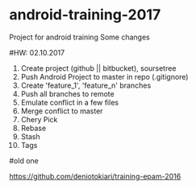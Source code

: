 # android-training-2017
Project for android training
Some changes


#HW: 02.10.2017

1. Create project (github || bitbucket), soursetree
2. Push Android Project to master in repo (.gitignore)
3. Create 'feature_1', 'feature_n' branches
4. Push all branches to remote
5. Emulate conflict in a few files
6. Merge conflict to master
7. Chery Pick
8. Rebase
9. Stash
10. Tags

#old one

https://github.com/deniotokiari/training-epam-2016
